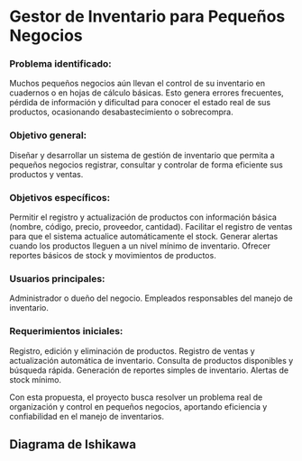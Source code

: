 # Gestor de Inventario para Pequeños Negocios

### Problema identificado:
Muchos pequeños negocios aún llevan el control de su inventario en cuadernos o en hojas de cálculo básicas. Esto genera errores frecuentes, pérdida de información y dificultad para conocer el estado real de sus productos, ocasionando desabastecimiento o sobrecompra.

### Objetivo general:
Diseñar y desarrollar un sistema de gestión de inventario que permita a pequeños negocios registrar, consultar y controlar de forma eficiente sus productos y ventas.

### Objetivos específicos:
Permitir el registro y actualización de productos con información básica (nombre, código, precio, proveedor, cantidad).
Facilitar el registro de ventas para que el sistema actualice automáticamente el stock.
Generar alertas cuando los productos lleguen a un nivel mínimo de inventario.
Ofrecer reportes básicos de stock y movimientos de productos.

### Usuarios principales:
Administrador o dueño del negocio.
Empleados responsables del manejo de inventario.

### Requerimientos iniciales:
Registro, edición y eliminación de productos.
Registro de ventas y actualización automática de inventario.
Consulta de productos disponibles y búsqueda rápida.
Generación de reportes simples de inventario.
Alertas de stock mínimo.

Con esta propuesta, el proyecto busca resolver un problema real de organización y control en pequeños negocios, aportando eficiencia y confiabilidad en el manejo de inventarios.

## Diagrama de Ishikawa

